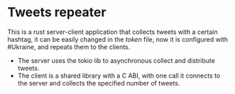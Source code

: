 # Tweets repeater

This is a rust server-client application that collects tweets with a certain hashtag, it can be easily changed in the *token* file, now it is configured with #Ukraine, and repeats them to the clients.
- The server uses the tokio lib to asynchronous collect and distribute tweets.
- The client is a shared library with a C ABI, with one call it connects to the server and collects the specified number of tweets.